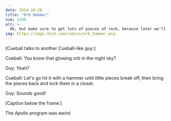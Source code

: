 ```yaml
---
date: 2014-10-20
title: "Orb Hammer"
num: 1436
alt: >-
  Ok, but make sure to get lots of pieces of rock, because later we'll decide to stay in a room on our regular orb and watch hammers hold themselves and hit rocks for us, and they won't bring us very many rocks.
img: https://imgs.xkcd.com/comics/orb_hammer.png
---
```

[Cueball talks to another Cueball-like guy:]

Cueball: You know that glowing orb in the night sky?

Guy: Yeah?

Cueball: Let's go hit it with a hammer until little pieces break off, then bring the pieces back and lock them in a closet.

Guy: Sounds good!

[Caption below the frame:]

The Apollo program was *weird*.
